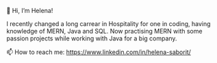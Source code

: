 👋 Hi, I’m Helena!

I recently changed a long carrear in Hospitality for one in coding, having knowledge of MERN, Java and SQL. Now practising MERN with some passion projects while working with Java for a big company.

📫 How to reach me: https://www.linkedin.com/in/helena-saborit/
